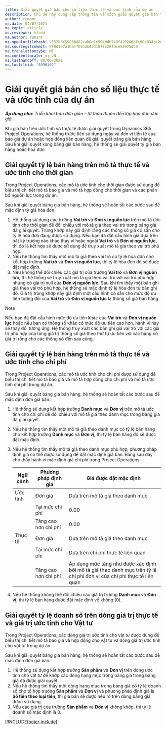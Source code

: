 ```yaml
---
title: Giải quyết giá bán cho số liệu thực tế và ước tính của dự án
description: Chủ đề này cung cấp thông tin về cách giải quyết giá bán trên giá trị thực tế và ước tính của dự án.
author: rumant
ms.date: 04/07/2021
ms.topic: article
ms.reviewer: kfend
ms.author: rumant
ms.openlocfilehash: 2152b3f59050482cab0d1c5940d6743f420206bfc90e034dc2d754df8bd513a5
ms.sourcegitcommit: 7f8d1e7a16af769adb43d1877c28fdce53975db8
ms.translationtype: MT
ms.contentlocale: vi-VN
ms.lasthandoff: 08/06/2021
ms.locfileid: "6996102"
---
```

# <a name="resolve-sales-prices-for-project-estimates-and-actuals"></a>Giải quyết giá bán cho số liệu thực tế và ước tính của dự án

_**Áp dụng cho:** Triển khai bản đơn giản – từ thỏa thuận đến lập hóa đơn ước giá_

Khi giá bán trên ước tính và thực tế được giải quyết trong Dynamics 365 Project Operations, hệ thống trước tiên sử dụng ngày và đơn vị tiền tệ của báo giá dự án hoặc hợp đồng liên quan để giải quyết bảng giá bán hàng. Sau khi giải quyết xong bảng giá bán hàng, hệ thống sẽ giải quyết tỷ giá bán hàng hoặc hóa đơn.

## <a name="resolve-sales-rates-on-actual-and-estimate-lines-for-time"></a>Giải quyết tỷ lệ bán hàng trên mô tả thực tế và ước tính cho thời gian

Trong Project Operations, các mô tả ước tính cho thời gian được sử dụng để biểu thị chi tiết mô tả báo giá và mô tả hợp đồng cho thời gian và các phân bổ nguồn lực trong dự án.

Sau khi giải quyết bảng giá bán hàng, hệ thống sẽ hoàn tất các bước sau để mặc định tỷ giá hóa đơn.

1. Hệ thống sử dụng các trường **Vai trò** và **Đơn vị nguồn lực** trên mô tả ước tính cho thời gian để đối chiếu với mô tả giá theo vai trò trong bảng giá đã giải quyết. Trùng khớp này giả định rằng các thông số giá có sẵn cho tỷ lệ hóa đơn đang được sử dụng. Nếu bạn đã đặt cấu hình giá dựa trên bất kỳ trường nào khác thay vì hoặc ngoài **Vai trò** và **Đơn vị nguồn lực**, thì đó là kết hợp sẽ được sử dụng để truy xuất mô tả giá theo vai trò phù hợp.
2. Nếu hệ thống tìm thấy một mô tả giá theo vai trò có tỷ lệ hóa đơn cho kết hợp trường **Vai trò** và **Đơn vị nguồn lực**, thì tỷ lệ hóa đơn đó sẽ được đặt mặc định.
3. Nếu không thể đối chiếu các giá trị của trường **Vai trò** và **Đơn vị nguồn lực**, thì hệ thống sẽ truy xuất mô tả giá theo vai trò với vai trò phù hợp nhưng có giá trị null của **Đơn vị nguồn lực**. Sau khi tìm thấy một bản ghi giá theo vai trò phù hợp, hệ thống sẽ mặc định tỷ lệ hóa đơn từ bản ghi đó. Giá trị trùng khớp này giả định một cấu hình có sẵn cho mức độ ưu tiên tương đối của **Vai trò** và **Đơn vị nguồn lực** là thông số giá bán hàng.

> [!NOTE]
> Nếu bạn đã đặt cấu hình mức độ ưu tiên khác của **Vai trò** và **Đơn vị nguồn lực** hoặc nếu bạn có thông số khác có mức độ ưu tiên cao hơn, hành vi này sẽ thay đổi tương ứng. Hệ thống truy xuất các bản ghi giá vai trò với các giá trị phù hợp của từng giá trị thông số giá theo thứ tự ưu tiên với các hàng có giá trị rỗng cho các thông số đến sau cùng.

## <a name="resolve-sales-rates-on-actual-and-estimate-lines-for-expense"></a>Giải quyết tỷ lệ bán hàng trên mô tả thực tế và ước tính cho chi phí

Trong Project Operations, các mô tả ước tính cho chi phí được sử dụng để biểu thị chi tiết mô tả báo giá và mô tả hợp đồng cho chi phí và mô tả ước tính chi phí trong dự án.

Sau khi giải quyết bảng giá bán hàng, hệ thống sẽ hoàn tất các bước sau để mặc định đơn giá bán.

1. Hệ thống sử dụng kết hợp trường **Danh mục** và **Đơn vị** trên mô tả ước tính cho chi phí để đối chiếu với mô tả giá theo danh mục trong bảng giá đã giải quyết.
2. Nếu hệ thống tìm thấy một mô tả giá theo danh mục có tỷ lệ bán hàng cho kết hợp trường **Danh mục** và **Đơn vị**, thì tỷ lệ bán hàng đó sẽ được đặt mặc định.
3. Nếu hệ thống tìm thấy mô tả giá theo danh mục phù hợp, phương pháp định giá có thể được sử dụng để đặt mặc định giá bán. Bảng sau đây cho thấy hành vi mặc định giá chi phí trong Project Operations.

    | Ngữ cảnh | Phương pháp định giá | Giá được đặt mặc định |
    | --- | --- | --- |
    | Ước tính | Đơn giá | Dựa trên mô tả giá theo danh mục |
    | &nbsp; | Tại mức chi phí | 0.00 |
    | &nbsp; | Tăng cao hơn chi phí | 0.00 |
    | Thực tế | Đơn giá | Dựa trên mô tả giá theo danh mục |
    | &nbsp; | Tại mức chi phí | Dựa trên chi phí thực tế liên quan |
    | &nbsp; | Tăng cao hơn chi phí | Áp dụng mức tăng như được xác định bởi mô tả giá theo danh mục trên tỷ lệ chi phí đơn vị của chi phí thực tế liên quan |

4. Nếu hệ thống không thể đối chiếu các giá trị trường **Danh mục** và **Đơn vị**, thì tỷ lệ bán hàng được đặt mặc định về không (0).

## <a name="resolving-sales-rates-on-actual-and-estimate-lines-for-material"></a>Giải quyết tỷ lệ doanh số trên dòng giá trị thực tế và giá trị ước tính cho Vật tư

Trong Project Operations, các dòng giá trị ước tính cho vật tư được dùng để biểu thị chi tiết mô tả báo giá và hợp đồng cho vật tư và dòng giá trị ước tính cho vật tư trong dự án.

Sau khi giải quyết bảng giá bán hàng, hệ thống sẽ hoàn tất các bước sau để mặc định đơn giá bán.

1. Hệ thống sử dụng kết hợp trường **Sản phẩm** và **Đơn vị** trên dòng ước tính cho vật tư để khớp các dòng hạng mục trong bảng giá trong bảng giá đã được giải quyết.
2. Nếu hệ thống tìm thấy một dòng hạng mục trong bảng giá có tỷ lệ doanh số cho tổ hợp trường **Sản phẩm** và **Đơn vị** và phương pháp định giá là **Số tiền theo loại tiền**, thì giá bán sẽ được nêu rõ trên dòng bảng giá được sử dụng.
3. Nếu các giá trị của trường **Sản phẩm** và **Đơn vị** không khớp, thì tỷ lệ doanh số mặc định là 0.

[!INCLUDE[footer-include](../../includes/footer-banner.md)]
